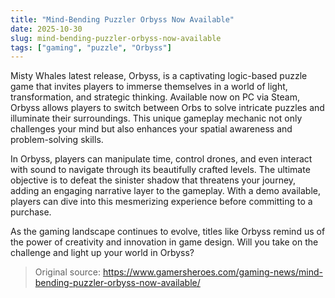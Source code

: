 ```yaml
---
title: "Mind-Bending Puzzler Orbyss Now Available"
date: 2025-10-30
slug: mind-bending-puzzler-orbyss-now-available
tags: ["gaming", "puzzle", "Orbyss"]
---
```


Misty Whales latest release, Orbyss, is a captivating logic-based puzzle game that invites players to immerse themselves in a world of light, transformation, and strategic thinking. Available now on PC via Steam, Orbyss allows players to switch between Orbs to solve intricate puzzles and illuminate their surroundings. This unique gameplay mechanic not only challenges your mind but also enhances your spatial awareness and problem-solving skills.

In Orbyss, players can manipulate time, control drones, and even interact with sound to navigate through its beautifully crafted levels. The ultimate objective is to defeat the sinister shadow that threatens your journey, adding an engaging narrative layer to the gameplay. With a demo available, players can dive into this mesmerizing experience before committing to a purchase.

As the gaming landscape continues to evolve, titles like Orbyss remind us of the power of creativity and innovation in game design. Will you take on the challenge and light up your world in Orbyss?
> Original source: https://www.gamersheroes.com/gaming-news/mind-bending-puzzler-orbyss-now-available/